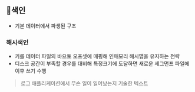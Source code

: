 ## 색인
- 기본 데이터에서 파생된 구조
### 해시색인
- 키를 데이터 파일의 바으토 오프셋에 매핑해 인매모리 해시맵을 유지하는 전략
- 디스크 공간이 부족할 경우를 대비해 특정크기에 도달하면 새로운 세그먼프 파일에 이후 쓰기 수행

>로그
>애플리케이션에서 무슨 일이 일어났는지 기술한 텍스트